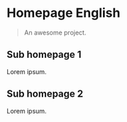 # Homepage English

> An awesome project.

## Sub homepage 1

Lorem ipsum. 

## Sub homepage 2

Lorem ipsum. 
